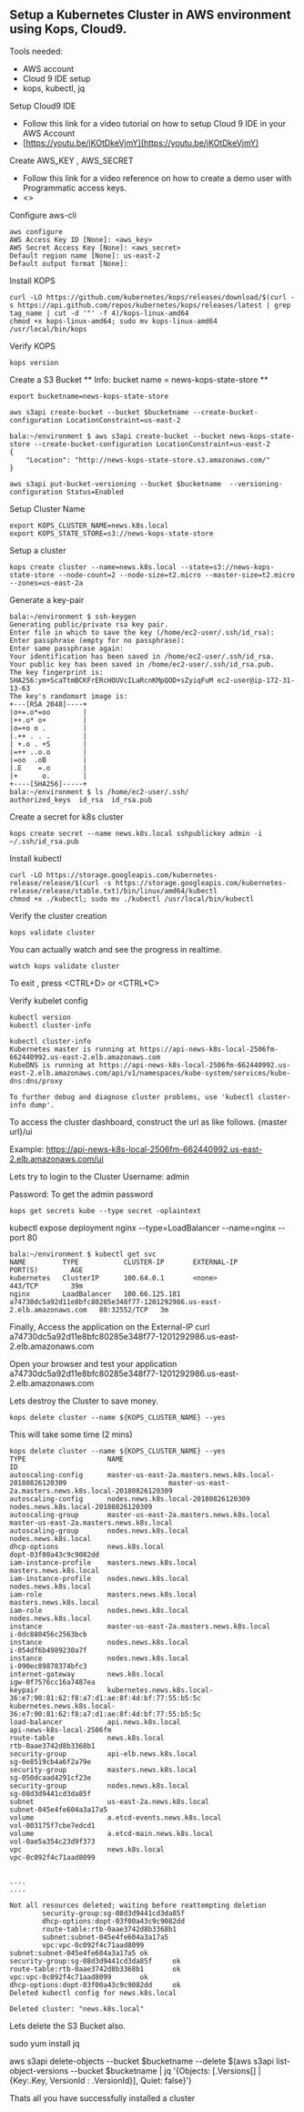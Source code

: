 ## Setup a Kubernetes Cluster in AWS environment using Kops, Cloud9.
Tools needed:
- AWS account
- Cloud 9 IDE setup
- kops, kubectl, jq

Setup Cloud9 IDE
- Follow this link for a video tutorial on how to setup Cloud 9 IDE in your AWS Account
- [https://youtu.be/jKOtDkeVjmY](https://youtu.be/jKOtDkeVjmY)

Create AWS_KEY , AWS_SECRET
- Follow this link for a video reference on how to create a demo user with Programmatic access keys.
- <<TBA>>

Configure aws-cli
```
aws configure
AWS Access Key ID [None]: <aws_key>
AWS Secret Access Key [None]: <aws_secret>
Default region name [None]: us-east-2
Default output format [None]:
```

Install KOPS
```
curl -LO https://github.com/kubernetes/kops/releases/download/$(curl -s https://api.github.com/repos/kubernetes/kops/releases/latest | grep tag_name | cut -d '"' -f 4)/kops-linux-amd64
chmod +x kops-linux-amd64; sudo mv kops-linux-amd64 /usr/local/bin/kops
```

Verify KOPS
```
kops version
```

Create a S3 Bucket
** Info: bucket name = news-kops-state-store **


```
export bucketname=news-kops-state-store
```

```
aws s3api create-bucket --bucket $bucketname --create-bucket-configuration LocationConstraint=us-east-2
```

```
bala:~/environment $ aws s3api create-bucket --bucket news-kops-state-store --create-bucket-configuration LocationConstraint=us-east-2                  
{
    "Location": "http://news-kops-state-store.s3.amazonaws.com/"
}
```


```
aws s3api put-bucket-versioning --bucket $bucketname  --versioning-configuration Status=Enabled
```

Setup Cluster Name

```
export KOPS_CLUSTER_NAME=news.k8s.local
export KOPS_STATE_STORE=s3://news-kops-state-store
```

Setup a cluster
```
kops create cluster --name=news.k8s.local --state=s3://news-kops-state-store --node-count=2 --node-size=t2.micro --master-size=t2.micro --zones=us-east-2a
```

Generate a key-pair
```
bala:~/environment $ ssh-keygen 
Generating public/private rsa key pair.
Enter file in which to save the key (/home/ec2-user/.ssh/id_rsa): 
Enter passphrase (empty for no passphrase): 
Enter same passphrase again: 
Your identification has been saved in /home/ec2-user/.ssh/id_rsa.
Your public key has been saved in /home/ec2-user/.ssh/id_rsa.pub.
The key fingerprint is:
SHA256:ym+ScaTtmBCKFrERcHOUVcILaRcnKMpQOD+sZyiqFuM ec2-user@ip-172-31-13-63
The key's randomart image is:
+---[RSA 2048]----+
|o+=.o*=oo        |
|++.o* o+         |
|o=+o o .         |
|.++ . . .        |
| +.o . +S        |
|=++ ..o.o        |
|=oo  .oB         |
|.E    =.o        |
|+      o.        |
+----[SHA256]-----+
bala:~/environment $ ls /home/ec2-user/.ssh/
authorized_keys  id_rsa  id_rsa.pub

```

Create a secret for k8s cluster
```
kops create secret --name news.k8s.local sshpublickey admin -i ~/.ssh/id_rsa.pub
```


Install kubectl
```
curl -LO https://storage.googleapis.com/kubernetes-release/release/$(curl -s https://storage.googleapis.com/kubernetes-release/release/stable.txt)/bin/linux/amd64/kubectl
chmod +x ./kubectl; sudo mv ./kubectl /usr/local/bin/kubectl

```

Verify the cluster creation
```
kops validate cluster
```

You can actually watch and see the progress in realtime.
```
watch kops validate cluster
```
To exit , press <CTRL+D> or <CTRL+C>


Verify kubelet config
```
kubectl version
kubectl cluster-info
```

```
kubectl cluster-info
Kubernetes master is running at https://api-news-k8s-local-2506fm-662440992.us-east-2.elb.amazonaws.com
KubeDNS is running at https://api-news-k8s-local-2506fm-662440992.us-east-2.elb.amazonaws.com/api/v1/namespaces/kube-system/services/kube-dns:dns/proxy

To further debug and diagnose cluster problems, use 'kubectl cluster-info dump'.
```

To access the cluster dashboard, construct the url as like follows.
{master url}/ui

Example:
https://api-news-k8s-local-2506fm-662440992.us-east-2.elb.amazonaws.com/ui


Lets try to login to the Cluster
Username: admin

Password:
To get the admin password

```
kops get secrets kube --type secret -oplaintext
```

kubectl expose deployment nginx --type=LoadBalancer --name=nginx --port 80

```
bala:~/environment $ kubectl get svc
NAME         TYPE           CLUSTER-IP       EXTERNAL-IP                                                               PORT(S)        AGE
kubernetes   ClusterIP      100.64.0.1       <none>                                                                    443/TCP        39m
nginx        LoadBalancer   100.66.125.181   a74730dc5a92d11e8bfc80285e348f77-1201292986.us-east-2.elb.amazonaws.com   80:32552/TCP   3m
```

Finally, Access the application on the External-IP
curl a74730dc5a92d11e8bfc80285e348f77-1201292986.us-east-2.elb.amazonaws.com

Open your browser and test your application
a74730dc5a92d11e8bfc80285e348f77-1201292986.us-east-2.elb.amazonaws.com


Lets destroy the Cluster to save money.

```
kops delete cluster --name ${KOPS_CLUSTER_NAME} --yes
```
This will take some time (2 mins)
```
kops delete cluster --name ${KOPS_CLUSTER_NAME} --yes
TYPE                    NAME                                                                            ID
autoscaling-config      master-us-east-2a.masters.news.k8s.local-20180826120309                         master-us-east-2a.masters.news.k8s.local-20180826120309
autoscaling-config      nodes.news.k8s.local-20180826120309                                             nodes.news.k8s.local-20180826120309
autoscaling-group       master-us-east-2a.masters.news.k8s.local                                        master-us-east-2a.masters.news.k8s.local
autoscaling-group       nodes.news.k8s.local                                                            nodes.news.k8s.local
dhcp-options            news.k8s.local                                                                  dopt-03f00a43c9c9082dd
iam-instance-profile    masters.news.k8s.local                                                          masters.news.k8s.local
iam-instance-profile    nodes.news.k8s.local                                                            nodes.news.k8s.local
iam-role                masters.news.k8s.local                                                          masters.news.k8s.local
iam-role                nodes.news.k8s.local                                                            nodes.news.k8s.local
instance                master-us-east-2a.masters.news.k8s.local                                        i-0dc880456c2563bcb
instance                nodes.news.k8s.local                                                            i-054df6b4989230a7f
instance                nodes.news.k8s.local                                                            i-090ec89878374bfc3
internet-gateway        news.k8s.local                                                                  igw-0f7576cc16a7487ea
keypair                 kubernetes.news.k8s.local-36:e7:90:81:62:f8:a7:d1:ae:8f:4d:bf:77:55:b5:5c       kubernetes.news.k8s.local-36:e7:90:81:62:f8:a7:d1:ae:8f:4d:bf:77:55:b5:5c
load-balancer           api.news.k8s.local                                                              api-news-k8s-local-2506fm
route-table             news.k8s.local                                                                  rtb-0aae3742d8b3368b1
security-group          api-elb.news.k8s.local                                                          sg-0e8519cb4a6f2a79e
security-group          masters.news.k8s.local                                                          sg-050dcaad4291cf23e
security-group          nodes.news.k8s.local                                                            sg-08d3d9441cd3da85f
subnet                  us-east-2a.news.k8s.local                                                       subnet-045e4fe604a3a17a5
volume                  a.etcd-events.news.k8s.local                                                    vol-003175f7cbe7edcd1
volume                  a.etcd-main.news.k8s.local                                                      vol-0ae5a354c23d9f373
vpc                     news.k8s.local                                                                  vpc-0c092f4c71aad8099


....
....

Not all resources deleted; waiting before reattempting deletion
        security-group:sg-08d3d9441cd3da85f
        dhcp-options:dopt-03f00a43c9c9082dd
        route-table:rtb-0aae3742d8b3368b1
        subnet:subnet-045e4fe604a3a17a5
        vpc:vpc-0c092f4c71aad8099
subnet:subnet-045e4fe604a3a17a5 ok
security-group:sg-08d3d9441cd3da85f     ok
route-table:rtb-0aae3742d8b3368b1       ok
vpc:vpc-0c092f4c71aad8099       ok
dhcp-options:dopt-03f00a43c9c9082dd     ok
Deleted kubectl config for news.k8s.local

Deleted cluster: "news.k8s.local"
```

Lets delete the S3 Bucket also.

sudo yum install jq

aws s3api delete-objects --bucket $bucketname --delete $(aws s3api list-object-versions --bucket $bucketname | jq '{Objects: [.Versions[] | {Key:.Key, VersionId : .VersionId}], Quiet: false}')

Thats all you have successfully installed a cluster
